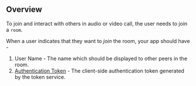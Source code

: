 ## Overview

To join and interact with others in audio or video call, the user needs to join a `room`.

When a user indicates that they want to _join_ the room, your app should have -

1. User Name - The name which should be displayed to other peers in the room.
2. [Authentication Token](../guides/token) - The client-side authentication token generated by the token service.
